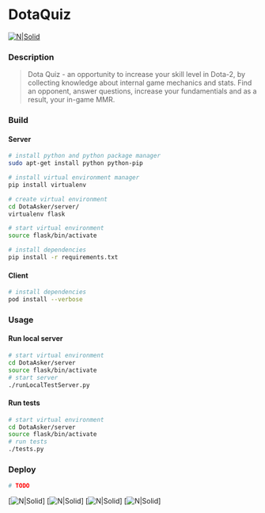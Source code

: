 # DotaQuiz
[![N|Solid](http://i.imgur.com/PRajQSy.png)](https://ibb.co/jbi0TF)

### Description
> Dota Quiz - an opportunity to increase your skill level in Dota-2, by collecting knowledge about internal game mechanics and stats.
Find an opponent, answer questions, increase your fundamentials and as a result, your in-game MMR.

### Build
#### Server
```sh
# install python and python package manager
sudo apt-get install python python-pip

# install virtual environment manager
pip install virtualenv 

# create virtual environment
cd DotaAsker/server/ 
virtualenv flask 

# start virtual environment
source flask/bin/activate

# install dependencies
pip install -r requirements.txt
```
#### Client
```sh
# install dependencies
pod install --verbose
```

### Usage
#### Run local server
```sh
# start virtual environment
cd DotaAsker/server
source flask/bin/activate
# start server
./runLocalTestServer.py
```

#### Run tests
```sh
# start virtual environment
cd DotaAsker/server
source flask/bin/activate
# run tests
./tests.py
```

### Deploy
```sh
# TODO
```

[![N|Solid](https://pp.userapi.com/c637621/v637621025/3fb06/BYHGuUxR7D0.jpg)]
[![N|Solid](https://pp.userapi.com/c637621/v637621025/3fb10/U7e4eBSKY0I.jpg)]
[![N|Solid](https://pp.userapi.com/c637621/v637621025/3fb1a/QZHBS70erMM.jpg)]
[![N|Solid](https://pp.userapi.com/c637621/v637621025/3fb24/WN2h35hjtH4.jpg)]
